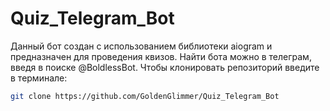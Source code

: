 # Quiz_Telegram_Bot
Данный бот создан с использованием библиотеки aiogram и предназначен для проведения квизов.
Найти бота можно в телеграм, введя в поиске @BoldlessBot.
Чтобы клонировать репозиторий введите в терминале:
```bash
git clone https://github.com/GoldenGlimmer/Quiz_Telegram_Bot
```

